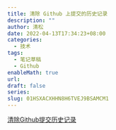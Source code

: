 ```yaml
---
title: 清除 Github 上提交的历史记录
description: ""
author: 清松
date: 2022-04-13T17:34:23+08:00
categories:
  - 技术
tags:
  - 笔记草稿
  - Github
enableMath: true
url: 
draft: false
series: 
slug: 01HSXACXHHN8H6TVEJ9BSAMCM1
---
```

[清除Github提交历史记录](https://zhuanlan.zhihu.com/p/35078876)
